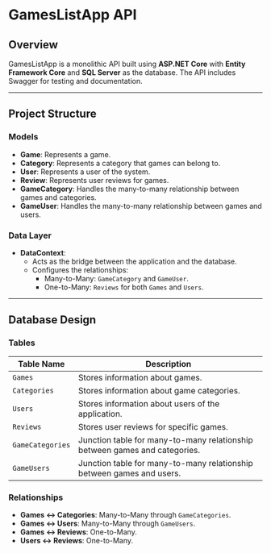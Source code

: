# GamesListApp API

## Overview

GamesListApp is a monolithic API built using **ASP.NET Core** with **Entity Framework Core** and **SQL Server** as the database. The API includes Swagger for testing and documentation.

---

## Project Structure

### Models
- **Game**: Represents a game.
- **Category**: Represents a category that games can belong to.
- **User**: Represents a user of the system.
- **Review**: Represents user reviews for games.
- **GameCategory**: Handles the many-to-many relationship between games and categories.
- **GameUser**: Handles the many-to-many relationship between games and users.

### Data Layer
- **DataContext**: 
  - Acts as the bridge between the application and the database.
  - Configures the relationships:
    - Many-to-Many: `GameCategory` and `GameUser`.
    - One-to-Many: `Reviews` for both `Games` and `Users`.

---

## Database Design

### Tables

| Table Name       | Description                                                  |
|------------------|--------------------------------------------------------------|
| `Games`          | Stores information about games.                              |
| `Categories`     | Stores information about game categories.                    |
| `Users`          | Stores information about users of the application.           |
| `Reviews`        | Stores user reviews for specific games.                      |
| `GameCategories` | Junction table for many-to-many relationship between games and categories. |
| `GameUsers`      | Junction table for many-to-many relationship between games and users. |

### Relationships
- **Games ↔ Categories**: Many-to-Many through `GameCategories`.
- **Games ↔ Users**: Many-to-Many through `GameUsers`.
- **Games ↔ Reviews**: One-to-Many.
- **Users ↔ Reviews**: One-to-Many.
